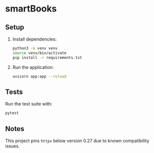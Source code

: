 # smartBooks

## Setup
1. Install dependencies:
   ```bash
   python3 -m venv venv
   source venv/bin/activate
   pip install -r requirements.txt
   ```
2. Run the application:
   ```bash
   uvicorn app:app --reload
   ```

## Tests
Run the test suite with:
```bash
pytest
```

## Notes
This project pins `httpx` below version 0.27 due to known compatibility issues.
